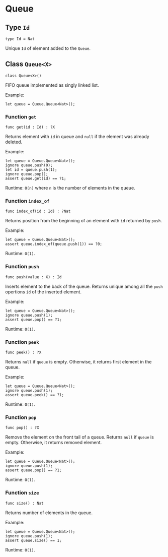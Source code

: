 # Queue

## Type `Id`
``` motoko
type Id = Nat
```

Unique `Id` of element added to the `Queue`.

## Class `Queue<X>`

``` motoko
class Queue<X>()
```

FIFO queue implemented as singly linked list.

Example:
```motoko
let queue = Queue.Queue<Nat>();
```

### Function `get`
``` motoko
func get(id : Id) : ?X
```

Returns element with `id` in queue and `null` if the element was already deleted.

Example:
```motoko
let queue = Queue.Queue<Nat>();
ignore queue.push(0);
let id = queue.push(1);
ignore queue.pop();
assert queue.get(id) == ?1;
```

Runtime: `O(n)` where `n` is the number of elements in the queue.


### Function `index_of`
``` motoko
func index_of(id : Id) : ?Nat
```

Returns position from the beginning of an element with `id` returned by `push`.

Example:
```motoko
let queue = Queue.Queue<Nat>();
assert queue.index_of(queue.push(1)) == ?0;
```

Runtime: `O(1)`.


### Function `push`
``` motoko
func push(value : X) : Id
```

Inserts element to the back of the queue.
Returns unique among all the `push` opertions `id` of the inserted element.

Example:
```motoko
let queue = Queue.Queue<Nat>();
ignore queue.push(1);
assert queue.pop() == ?1;
```

Runtime: `O(1)`.


### Function `peek`
``` motoko
func peek() : ?X
```

Returns `null` if `queue` is empty. Otherwise, it returns first element in the queue.

Example:
```motoko
let queue = Queue.Queue<Nat>();
ignore queue.push(1);
assert queue.peek() == ?1;
```

Runtime: `O(1)`.


### Function `pop`
``` motoko
func pop() : ?X
```

Remove the element on the front tail of a queue.
Returns `null` if `queue` is empty. Otherwise, it returns removed element.

Example:
```motoko
let queue = Queue.Queue<Nat>();
ignore queue.push(1);
assert queue.pop() == ?1;
```

Runtime: `O(1)`.


### Function `size`
``` motoko
func size() : Nat
```

Returns number of elements in the queue.

Example:
```motoko
let queue = Queue.Queue<Nat>();
ignore queue.push(1);
assert queue.size() == 1;
```

Runtime: `O(1)`.
